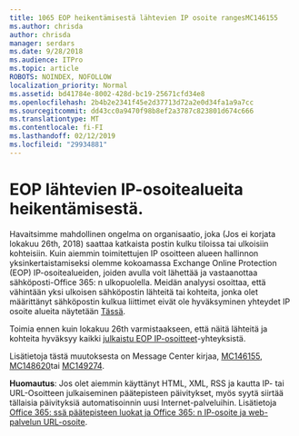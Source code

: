 ```yaml
---
title: 1065 EOP heikentämisestä lähtevien IP osoite rangesMC146155
ms.author: chrisda
author: chrisda
manager: serdars
ms.date: 9/28/2018
ms.audience: ITPro
ms.topic: article
ROBOTS: NOINDEX, NOFOLLOW
localization_priority: Normal
ms.assetid: bd41784e-8002-428d-bc19-25671cfd34e8
ms.openlocfilehash: 2b4b2e2341f45e2d37713d72a2e0d34fa1a9a7cc
ms.sourcegitcommit: dd43cc0a9470f98b8ef2a3787c823801d674c666
ms.translationtype: MT
ms.contentlocale: fi-FI
ms.lasthandoff: 02/12/2019
ms.locfileid: "29934881"
---
```

# <a name="deprecation-of-eop-outbound-ip-address-ranges"></a>EOP lähtevien IP-osoitealueita heikentämisestä.

Havaitsimme mahdollinen ongelma on organisaatio, joka (Jos ei korjata lokakuu 26th, 2018) saattaa katkaista postin kulku tiloissa tai ulkoisiin kohteisiin. Kuin aiemmin toimitettujen IP osoitteen alueen hallinnon yksinkertaistamiseksi olemme kokoamassa Exchange Online Protection (EOP) IP-osoitealueiden, joiden avulla voit lähettää ja vastaanottaa sähköposti-Office 365: n ulkopuolella. Meidän analyysi osoittaa, että vähintään yksi ulkoisen sähköpostin lähteitä tai kohteita, jonka olet määrittänyt sähköpostin kulkua liittimet eivät ole hyväksyminen yhteydet IP osoite alueita näytetään [Tässä](https://docs.microsoft.com/office365/SecurityCompliance/eop/exchange-online-protection-ip-addresses).
  
Toimia ennen kuin lokakuu 26th varmistaakseen, että näitä lähteitä ja kohteita hyväksyy kaikki [julkaistu EOP IP-osoitteet](https://docs.microsoft.com/office365/SecurityCompliance/eop/exchange-online-protection-ip-addresses)-yhteyksistä.
  
Lisätietoja tästä muutoksesta on Message Center kirjaa, [MC146155](https://portal.office.com/AdminPortal/home?switchtomodern=true#/MessageCenter?id=MC146155), [MC148620](https://portal.office.com/AdminPortal/home?switchtomodern=true#/MessageCenter?id=MC148620)tai [MC149274](https://portal.office.com/AdminPortal/home?switchtomodern=true#/MessageCenter?id=MC149274).
  
 **Huomautus**: Jos olet aiemmin käyttänyt HTML, XML, RSS ja kautta IP- tai URL-Osoitteen julkaiseminen päätepisteen päivitykset, myös syytä siirtää tällaisia päivityksiä automatisoinnin uusi Internet-palveluihin. Lisätietoja [Office 365: ssä päätepisteen luokat ja Office 365: n IP-osoite ja web-palvelun URL-osoite](https://techcommunity.microsoft.com/t5/Office-365-Blog/Announcing-Office-365-endpoint-categories-and-Office-365-IP/ba-p/177638).
  

